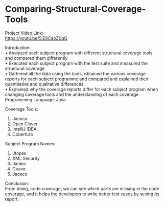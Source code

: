 # Comparing-Structural-Coverage-Tools

Project Video Link: <br>
https://youtu.be/5lZ8CaoZ0qQ

Introduction: <br>
• Analyzed each subject program with different structural coverage tools and compared them differently<br>
• Executed each subject program with the test suite and measured the structural coverage <br>
• Gathered all the data using the tools, obtained the various coverage reports for each subject programme and compared and explained their quantitative and qualitative differences <br>
• Explained why the coverage reports differ for each subject program when changing coverage tools and the understanding of each coverage <br>
Programming Language: Java

Coverage Tools:
1. Jacoco
2. Open Clover
3. IntelliJ IDEA
4. Cobertura

Subject Program Names:
1. Jtopas
2. XML Security
3. Janino
4. Guava
5. Jacoco


Conclusion: <br>
From doing, code coverage, we can see which parts are missing in the code coverage, and it helps the developers to write better test cases by seeing its report.


